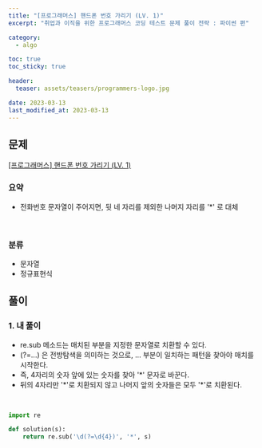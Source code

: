```yaml
---
title: "[프로그래머스] 핸드폰 번호 가리기 (LV. 1)"
excerpt: "취업과 이직을 위한 프로그래머스 코딩 테스트 문제 풀이 전략 : 파이썬 편"

category:
  - algo

toc: true
toc_sticky: true

header:
  teaser: assets/teasers/programmers-logo.jpg

date: 2023-03-13
last_modified_at: 2023-03-13
---
```


## 문제

[[프로그래머스] 핸드폰 번호 가리기 (LV. 1)](https://programmers.co.kr/learn/courses/30/lessons/12948)

### 요약

- 전화번호 문자열이 주어지면, 뒷 네 자리를 제외한 나머지 자리를 '\*' 로 대체

<br>

### 분류

- 문자열
- 정규표현식

## 풀이

### 1. 내 풀이

- re.sub 메소드는 매치된 부분을 지정한 문자열로 치환할 수 있다.
- (?=...) 은 전방탐색을 의미하는 것으로, ... 부분이 일치하는 패턴을 찾아야 매치를 시작한다.
- 즉, 4자리의 숫자 앞에 있는 숫자를 찾아 '\*' 문자로 바꾼다.
- 뒤의 4자리만 '\*'로 치환되지 않고 나머지 앞의 숫자들은 모두 '\*'로 치환된다.

<br>

```python
import re

def solution(s):
    return re.sub('\d(?=\d{4})', '*', s)

```
